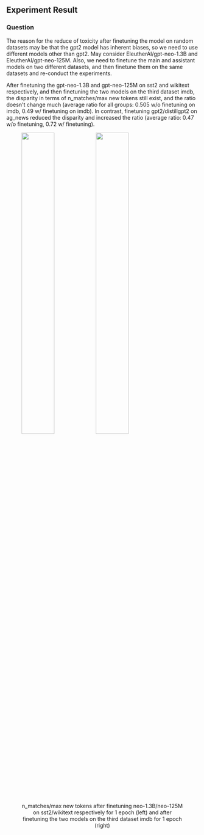 ## Experiment Result

### Question

The reason for the reduce of toxicity after finetuning the model on random datasets may be that the gpt2 model has inherent biases, so we need to use different models other than gpt2. May consider EleutherAI/gpt-neo-1.3B and EleutherAI/gpt-neo-125M. Also, we need to finetune the main and assistant models on two different datasets, and then finetune them on the same datasets and re-conduct the experiments.

After finetuning the gpt-neo-1.3B and gpt-neo-125M on sst2 and wikitext respectively, and then finetuning the two models on the third dataset imdb, the disparity in terms of n_matches/max new tokens still exist, and the ratio doesn't change much (average ratio for all groups: 0.505 w/o finetuning on imdb, 0.49 w/ finetuning on imdb). In contrast, finetuning gpt2/distillgpt2 on ag_news reduced the disparity and increased the ratio (average ratio: 0.47 w/o finetuning, 0.72 w/ finetuning).




<figure>
    <img src="https://github.com/user-attachments/assets/0884cefa-6d01-4b6b-9899-78ac64b843ac" width = "45%" alt=""/> 
    <img src="https://github.com/user-attachments/assets/cc2019df-4b1e-4d3d-af40-caf3d5306203" width = "45%" alt=""/> 
    <br>
    <center><figcaption>
      n_matches/max new tokens after finetuning neo-1.3B/neo-125M on sst2/wikitext respectively for 1 epoch (left) and after finetuning the two models on the third dataset imdb for 1 epoch (right)
  	</figcaption></center>
</figure>







